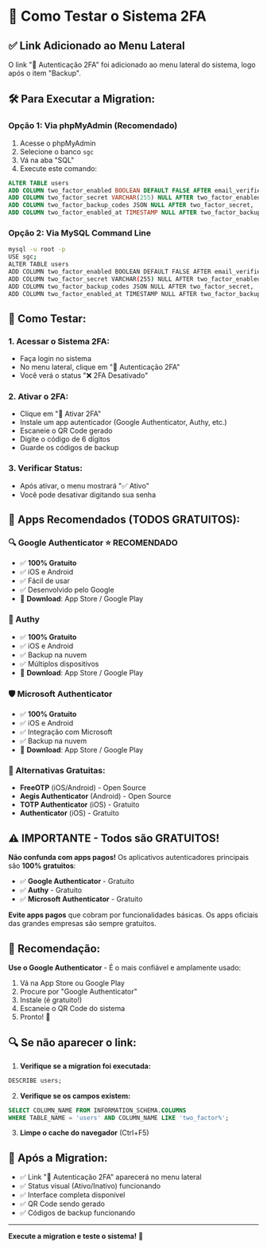 # 🔧 Como Testar o Sistema 2FA

## ✅ **Link Adicionado ao Menu Lateral**

O link "🔐 Autenticação 2FA" foi adicionado ao menu lateral do sistema, logo após o item "Backup".

## 🛠️ **Para Executar a Migration:**

### **Opção 1: Via phpMyAdmin (Recomendado)**
1. Acesse o phpMyAdmin
2. Selecione o banco `sgc`
3. Vá na aba "SQL"
4. Execute este comando:

```sql
ALTER TABLE users
ADD COLUMN two_factor_enabled BOOLEAN DEFAULT FALSE AFTER email_verified_at,
ADD COLUMN two_factor_secret VARCHAR(255) NULL AFTER two_factor_enabled,
ADD COLUMN two_factor_backup_codes JSON NULL AFTER two_factor_secret,
ADD COLUMN two_factor_enabled_at TIMESTAMP NULL AFTER two_factor_backup_codes;
```

### **Opção 2: Via MySQL Command Line**
```bash
mysql -u root -p
USE sgc;
ALTER TABLE users
ADD COLUMN two_factor_enabled BOOLEAN DEFAULT FALSE AFTER email_verified_at,
ADD COLUMN two_factor_secret VARCHAR(255) NULL AFTER two_factor_enabled,
ADD COLUMN two_factor_backup_codes JSON NULL AFTER two_factor_secret,
ADD COLUMN two_factor_enabled_at TIMESTAMP NULL AFTER two_factor_backup_codes;
```

## 🎯 **Como Testar:**

### **1. Acessar o Sistema 2FA:**
- Faça login no sistema
- No menu lateral, clique em "🔐 Autenticação 2FA"
- Você verá o status "❌ 2FA Desativado"

### **2. Ativar o 2FA:**
- Clique em "🚀 Ativar 2FA"
- Instale um app autenticador (Google Authenticator, Authy, etc.)
- Escaneie o QR Code gerado
- Digite o código de 6 dígitos
- Guarde os códigos de backup

### **3. Verificar Status:**
- Após ativar, o menu mostrará "✅ Ativo"
- Você pode desativar digitando sua senha

## 📱 **Apps Recomendados (TODOS GRATUITOS):**

### **🔍 Google Authenticator** ⭐ **RECOMENDADO**
- ✅ **100% Gratuito**
- ✅ iOS e Android
- ✅ Fácil de usar
- ✅ Desenvolvido pelo Google
- 📱 **Download**: App Store / Google Play

### **🔐 Authy**
- ✅ **100% Gratuito**
- ✅ iOS e Android
- ✅ Backup na nuvem
- ✅ Múltiplos dispositivos
- 📱 **Download**: App Store / Google Play

### **🛡️ Microsoft Authenticator**
- ✅ **100% Gratuito**
- ✅ iOS e Android
- ✅ Integração com Microsoft
- ✅ Backup na nuvem
- 📱 **Download**: App Store / Google Play

### **🔑 Alternativas Gratuitas:**
- **FreeOTP** (iOS/Android) - Open Source
- **Aegis Authenticator** (Android) - Open Source
- **TOTP Authenticator** (iOS) - Gratuito
- **Authenticator** (iOS) - Gratuito

## ⚠️ **IMPORTANTE - Todos são GRATUITOS!**

**Não confunda com apps pagos!** Os aplicativos autenticadores principais são **100% gratuitos**:

- ✅ **Google Authenticator** - Gratuito
- ✅ **Authy** - Gratuito
- ✅ **Microsoft Authenticator** - Gratuito

**Evite apps pagos** que cobram por funcionalidades básicas. Os apps oficiais das grandes empresas são sempre gratuitos.

## 🎯 **Recomendação:**

**Use o Google Authenticator** - É o mais confiável e amplamente usado:
1. Vá na App Store ou Google Play
2. Procure por "Google Authenticator"
3. Instale (é gratuito!)
4. Escaneie o QR Code do sistema
5. Pronto! 🎉

## 🔍 **Se não aparecer o link:**

1. **Verifique se a migration foi executada:**
```sql
DESCRIBE users;
```

2. **Verifique se os campos existem:**
```sql
SELECT COLUMN_NAME FROM INFORMATION_SCHEMA.COLUMNS
WHERE TABLE_NAME = 'users' AND COLUMN_NAME LIKE 'two_factor%';
```

3. **Limpe o cache do navegador** (Ctrl+F5)

## 🎉 **Após a Migration:**

- ✅ Link "🔐 Autenticação 2FA" aparecerá no menu lateral
- ✅ Status visual (Ativo/Inativo) funcionando
- ✅ Interface completa disponível
- ✅ QR Code sendo gerado
- ✅ Códigos de backup funcionando

---

**Execute a migration e teste o sistema!** 🚀
